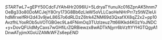 $START$wL7+gEPY50CdcFJYAh4Hr2096lU+5LdryaTYunuXc016ZpnAK5hnm7OeBg33o80DoMCJejY8Ory173G8Bb6zLIeW5oVLLCaoHeNHrPrr7z5tWZleUihdMIrxelfRH2d43v9jwL86S7o6dRLDzZ6trk4ZNM69d3QxafXX8qZ2x2+pp10AvzfhLYoxROb5uVOTGBGec9La4FNimOq3TUzlzeuz7tt66lKkd4KGzYoJNDC+y+DovQFUidMyCaxs7wGHfiLrZQRBiewzx8wADTkNjyrr6bVzftYYHGTQgyA1DnwATyjimXGoUZAMkWFZs6ep$END$
